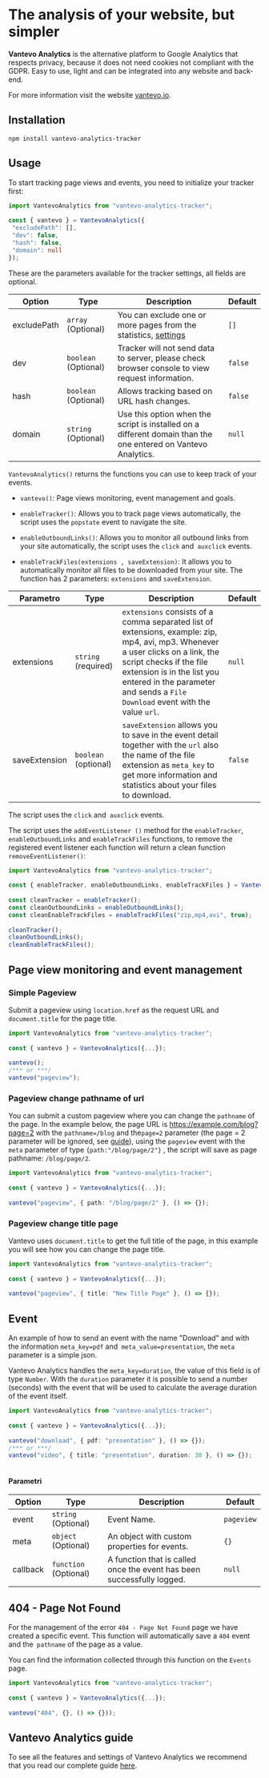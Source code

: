 # The analysis of your website, but simpler
 
**Vantevo Analytics** is the alternative platform to Google Analytics that respects privacy, because it does not need cookies not compliant with the GDPR. Easy to use, light and can be integrated into any website and back-end.
 
For more information visit the website [vantevo.io](https://vantevo.io).
 
## Installation
 
`npm install vantevo-analytics-tracker`
 
## Usage
 
To start tracking page views and events, you need to initialize your tracker first:
 
```ts
import VantevoAnalytics from "vantevo-analytics-tracker";
 
const { vantevo } = VantevoAnalytics({
 "excludePath": [],
 "dev": false,
 "hash": false,
 "domain": null
});
```
 
These are the parameters available for the tracker settings, all fields are optional.
 
| Option      | Type      | Description                                                                                                                    | Default |
| ----------- | --------- | ------------------------------------------------------------------------------------------------------------------------------ | ------- |
| excludePath | `array`  (Optional) | You can exclude one or more pages from the statistics, [settings](https://vantevo.io/docs/)          | `[]`    |
| dev         | `boolean` (Optional)| Tracker will not send data to server, please check browser console to view request information.                              | `false` |
| hash        | `boolean` (Optional)| Allows tracking based on URL hash changes.                                                            | `false` |
| domain      | `string` (Optional)| Use this option when the script is installed on a different domain than the one entered on Vantevo Analytics. | `null`  |

 
`VantevoAnalytics()` returns the functions you can use to keep track of your events.
 
- `vantevo()`: Page views monitoring, event management and goals.
 
- `enableTracker()`: Allows you to track page views automatically, the script uses the `popstate` event to navigate the site.
 
- `enableOutboundLinks()`: Allows you to monitor all outbound links from your site automatically, the script uses the `click` and` auxclick` events.

- `enableTrackFiles(extensions , saveExtension)`: It allows you to automatically monitor all files to be downloaded from your site. The function has 2 parameters: `extensions`  and `saveExtension`.

| Parametro      |  Type    |  Description |   Default  |
| -------------- | ---------| ------------ | ---------- |
| extensions     | `string` (required) | `extensions` consists of a comma separated list of extensions, example: zip, mp4, avi, mp3. Whenever a user clicks on a link, the script checks if the file extension is in the list you entered in the parameter and sends a `File Download` event with the value `url`.| `null` |
| saveExtension  | `boolean` (optional) |`saveExtension` allows you to save in the event detail together with the `url` also the name of the file extension as `meta_key` to get more information and statistics about your files to download.| `false` |
The script uses the `click` and` auxclick` events.


The script uses the `addEventListener ()` method for the `enableTracker`, `enableOutboundLinks` and `enableTrackFiles` functions, to remove the registered event listener each function will return a clean function `removeEventListener()`:
 
```ts
import VantevoAnalytics from "vantevo-analytics-tracker";
 
const { enableTracker, enableOutboundLinks, enableTrackFiles } = VantevoAnalytics({...});
 
const cleanTracker = enableTracker();
const cleanOutboundLinks = enableOutboundLinks();
const cleanEnableTrackFiles = enableTrackFiles("zip,mp4,avi", true);
 
cleanTracker();
cleanOutboundLinks();
cleanEnableTrackFiles();
```
 
## Page view monitoring and event management
 
### Simple Pageview

Submit a pageview using `location.href` as the request URL and` document.title` for the page title.

```ts
import VantevoAnalytics from "vantevo-analytics-tracker";
 
const { vantevo } = VantevoAnalytics({...});
 
vantevo();
/*** or ***/
vantevo("pageview");
```
 
### Pageview change pathname of url
 
You can submit a custom pageview where you can change the `pathname` of the page. In the example below, the page URL is https://example.com/blog?page=2 with the `pathname=/blog` and the`page=2` parameter (the page = 2 parameter will be ignored, see [guide](https://vantevo.io/docs)), using the `pageview` event with the` meta` parameter of type `{path:"/blog/page/2"}` , the script will save as page pathname: `/blog/page/2`.
 
 
```ts
import VantevoAnalytics from "vantevo-analytics-tracker";
 
const { vantevo } = VantevoAnalytics({...});
 
vantevo("pageview", { path: "/blog/page/2" }, () => {});
```

### Pageview change title page

Vantevo uses `document.title` to get the full title of the page, in this example you will see how you can change the page title.
 
```ts
import VantevoAnalytics from "vantevo-analytics-tracker";
 
const { vantevo } = VantevoAnalytics({...});
 
vantevo("pageview", { title: "New Title Page" }, () => {});
```

 
## Event
 
An example of how to send an event with the name "Download" and with the information `meta_key=pdf` and` meta_value=presentation`, the `meta` parameter is a simple json.
 
Vantevo Analytics handles the `meta_key=duration`, the value of this field is of type `Number`. With the `duration` parameter it is possible to send a number (seconds) with the event that will be used to calculate the average duration of the event itself.
 
```ts
import VantevoAnalytics from "vantevo-analytics-tracker";
 
const { vantevo } = VantevoAnalytics({...});
 
vantevo("download", { pdf: "presentation" }, () => {});
/*** or ***/
vantevo("video", { title: "presentation", duration: 30 }, () => {});
 
```
 
#### Parametri
 
| Option | Type | Description | Default |
| -------------- | --------- | ---------------------------------------------------------------------------------------- | ------------------------ |
| event | `string` (Optional) | Event Name. | `pageview`|
| meta | `object` (Optional) | An object with custom properties for events. | `{}`|
| callback | `function` (Optional) | A function that is called once the event has been successfully logged. | `null` |
 
 
## 404  - Page Not Found
For the management of the error `404 - Page Not Found` page we have created a specific event. This function will automatically save a `404` event and the` pathname` of the page as a value.
 
You can find the information collected through this function on the `Events` page.
 
```ts
import VantevoAnalytics from "vantevo-analytics-tracker";
 
const { vantevo } = VantevoAnalytics({...});
 
vantevo("404", {}, () => {}));
```
 
 
## Vantevo Analytics guide
 
To see all the features and settings of Vantevo Analytics we recommend that you read our complete guide [here](https://vantevo.io/docs?utm_source=npm&utm_medium=vantevo-analytics-tracker).
 



